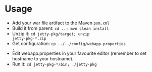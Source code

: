 Usage
=====

* Add your war file artifact to the Maven <code>pom.xml</code>
* Build it from parent: <code>cd ..; mvn clean install</code>
* Unzip it: <code>cd jetty-pkg/target; unzip jetty-pkg-*.zip</code>
* Get configuration: <code>cp ../../config/webapp.properties .</code>
* Edit webapp.properties in your favourite editor (remember to set hostname to your hostname).
* Run it: <code>cd jetty-pkg-*/bin; ./jetty-pkg</code>
